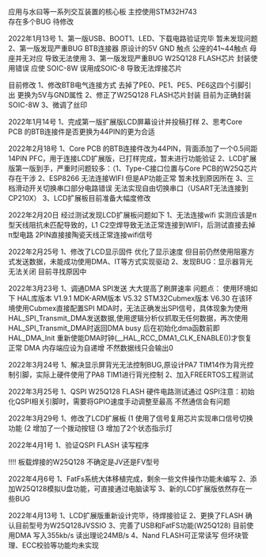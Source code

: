 <!--
 * @Description: 2022-1-14
 * @Autor: Pi
 * @Date: 2021-12-28 15:04:41
 * @LastEditTime: 2022-04-13 17:58:21
-->
应用与水曰等一系列交互装置的核心板
主控使用STM32H743   
存在多个BUG 待修改

2022年1月13号
1、第一版USB、BOOT1、LED、下载电路验证完毕 暂未发现问题
2、第一版发现严重BUG BTB连接器 原设计的5V GND 触点 公座的41~44触点 母座并无对应 导致无法使用
3、第一版发现严重BUG W25Q128 FLASH芯片 封装使用错误 应使 SOIC-8W 误用成SOIC-8 导致无法焊接芯片

目前修改
1、修改BTB电气连接方式 去掉了PE0、PE1、PE5、PE6这四个引脚引出 更换为5V与GND属性
2、修正了W25Q128 FLASH芯片封装 目前为正确封装SOIC-8W
3、微调了丝印

2022年1月14号
1、完成第一版扩展版LCD屏幕设计并投稿打样
2、思考Core PCB 的BTB连接件是否更换为44PIN的更为合适

2022年2月18号
1、Core PCB 的BTB连接件改为44PIN，背面添加了一个0.5间距14PIN PFC，用于连接LCD扩展版，已打样完成，暂未进行功能验证
2、LCD扩展版第一版到手，严重时问题较多：（1、Type-C接口位置与Core PCB的W25Q芯片存在干涉  2、ESP8266 无法连接WIFI 但是AP功能正常 暂未找到原因所在  3、三档滑动开关切换串口部分电路错误 无法实现自由切换串口（USART无法连接到CP210X）
3、LCD扩展板目前准备大幅度修改


2022年2月20日
经过测试发现LCD扩展板问题如下
1、无法连接wifi 实测应该是π型天线阻抗未匹配导致的，L1 C2空焊导致无法正常连接到WIFI，后测试直接去掉π型电路 2PIN直接接陶瓷天线正常连接wifi信号


2022年2月25号
1、修改了LCD显示固件 优化了显示速度 但目前仍然使用阻塞方式发送数据，未能成功使用DMA、IT等方式实现驱动
2、发现BUG：显示器背光无法关闭 目前寻找原因中


2022年3月23号
1、调通DMA SPI发送 大大提高了刷屏速率
问题点：
使用环境如下
HAL库版本 V1.9.1
MDK-ARM版本 V5.32
STM32Cubmex版本 V6.30
在该环境使用Cubmex直接配置SPI MDA时，无法正确发出SPI信号，具体现象为使用HAL_SPI_Transmit_DMA发送数据,使用逻辑分析仪抓取无任何数据，再次使用HAL_SPI_Transmit_DMA时返回DMA busy
后在初始化dma函数前即 HAL_DMA_Init  重新使能DMA时钟(__HAL_RCC_DMA1_CLK_ENABLE())才恢复正常 
DMA 内存端应设为自递增 不然数据线只会输出0 


2022年3月24号
1、解决显示屏背光无法控制BUG,原设计PA7 TIM14作为背光控制引脚，实际上硬件使用了PA8 TIM1进行背光控制
2、加入FREERTOS工程测试

2022年3月25号
1、QSPI W25Q128 FLASH 硬件电路测试通过 
QSPI注意：初始化QSPI相关引脚时，需要将GPIO速度手动调整至最高 不然通信会有问题


2022年3月29号
1、修改了LCD扩展板 
(1 使用了信号复用芯片实现串口信号切换功能
(2 增加了一个拨动按钮
(3 增加了2个状态指示灯


2022年4月1号
1、验证QSPI FLASH 读写程序

!!!! 板载焊接的W25Q128 不确定是JV还是FV型号


2022年4月6号
1、FatFs系统大体移植完成，剩余一些文件操作功能未编写
2、添加W25Q128模拟U盘功能，可直接通过电脑读写
3、新的LCD扩展版依然存在一些BUG


2022年4月13号
1、LCD扩展版重新设计完毕，待焊接验证
2、更换了FLASH 确认目前型号为W25Q128JVSSIO
3、完善了USB和FatFS功能(W25Q128) 目前使用DMA 写入355kb/s 读出理论24MB/s
4、Nand FLASH可正常读写 但坏块管理、ECC校验等功能均未实现